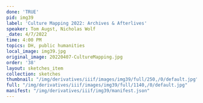 ```yaml
---
done: 'TRUE'
pid: img39
label: 'Culture Mapping 2022: Archives & Afterlives'
speaker: Tom Augst, Nicholas Wolf
_date: 4/7/2022
time: 4:00 PM
topics: DH, public humanities
local_image: img39.jpg
original_image: 20220407-CultureMapping.jpg
order: '38'
layout: sketches_item
collection: sketches
thumbnail: "/img/derivatives/iiif/images/img39/full/250,/0/default.jpg"
full: "/img/derivatives/iiif/images/img39/full/1140,/0/default.jpg"
manifest: "/img/derivatives/iiif/img39/manifest.json"
---
```

